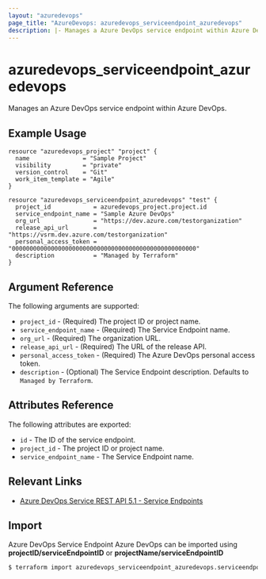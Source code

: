 ```yaml
---
layout: "azuredevops"
page_title: "AzureDevops: azuredevops_serviceendpoint_azuredevops"
description: |- Manages a Azure DevOps service endpoint within Azure DevOps organization.
---
```


# azuredevops_serviceendpoint_azuredevops

Manages an Azure DevOps service endpoint within Azure DevOps.

## Example Usage

```hcl
resource "azuredevops_project" "project" {
  name               = "Sample Project"
  visibility         = "private"
  version_control    = "Git"
  work_item_template = "Agile"
}

resource "azuredevops_serviceendpoint_azuredevops" "test" {
  project_id            = azuredevops_project.project.id
  service_endpoint_name = "Sample Azure DevOps"
  org_url               = "https://dev.azure.com/testorganization"
  release_api_url       = "https://vsrm.dev.azure.com/testorganization"
  personal_access_token = "0000000000000000000000000000000000000000000000000000"
  description           = "Managed by Terraform"
}
```

## Argument Reference

The following arguments are supported:

- `project_id` - (Required) The project ID or project name.
- `service_endpoint_name` - (Required) The Service Endpoint name.
- `org_url` - (Required) The organization URL.
- `release_api_url` - (Required) The URL of the release API.
- `personal_access_token` - (Required) The Azure DevOps personal access token.
- `description` - (Optional) The Service Endpoint description. Defaults to `Managed by Terraform`.

## Attributes Reference

The following attributes are exported:

- `id` - The ID of the service endpoint.
- `project_id` - The project ID or project name.
- `service_endpoint_name` - The Service Endpoint name.

## Relevant Links

- [Azure DevOps Service REST API 5.1 - Service Endpoints](https://docs.microsoft.com/en-us/rest/api/azure/devops/serviceendpoint/endpoints?view=azure-devops-rest-5.1)

## Import

Azure DevOps Service Endpoint Azure DevOps can be imported using **projectID/serviceEndpointID** or **projectName/serviceEndpointID**

```sh
$ terraform import azuredevops_serviceendpoint_azuredevops.serviceendpoint 00000000-0000-0000-0000-000000000000/00000000-0000-0000-0000-000000000000
```
